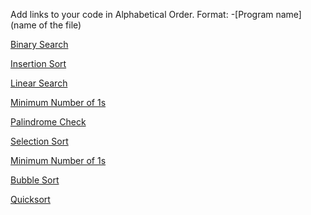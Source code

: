 Add links to your code in Alphabetical Order.
Format: -[Program name](name of the file)

[Binary Search](binary_search.js)

[Insertion Sort](insertion_sort.js)

[Linear Search](linear_search.js)

[Minimum Number of 1s](./min_number_of_1.js)

[Palindrome Check](Check_Palindrome.js)

[Selection Sort](selection_sort.js)

[Minimum Number of 1s](./min_number_of_1.js)

[Bubble Sort](bubble_sort.js)

[Quicksort](quicksort.js)
